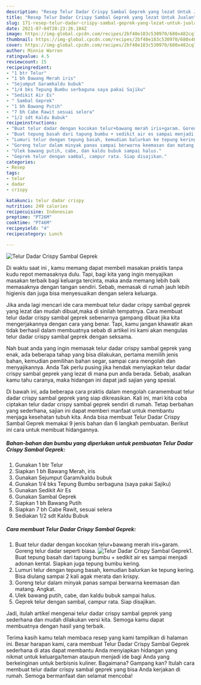 ```yaml
---
description: "Resep Telur Dadar Crispy Sambal Geprek yang lezat Untuk Jualan"
title: "Resep Telur Dadar Crispy Sambal Geprek yang lezat Untuk Jualan"
slug: 171-resep-telur-dadar-crispy-sambal-geprek-yang-lezat-untuk-jualan
date: 2021-07-04T20:23:26.104Z
image: https://img-global.cpcdn.com/recipes/2bf40e183c530970/680x482cq70/telur-dadar-crispy-sambal-geprek-foto-resep-utama.jpg
thumbnail: https://img-global.cpcdn.com/recipes/2bf40e183c530970/680x482cq70/telur-dadar-crispy-sambal-geprek-foto-resep-utama.jpg
cover: https://img-global.cpcdn.com/recipes/2bf40e183c530970/680x482cq70/telur-dadar-crispy-sambal-geprek-foto-resep-utama.jpg
author: Minnie Warren
ratingvalue: 4.5
reviewcount: 15
recipeingredient:
- "1 btr Telur"
- "1 bh Bawang Merah iris"
- "Sejumput Garamkaldu bubuk"
- "1/4 bks Tepung Bumbu serbaguna saya pakai Sajiku"
- "Sedikit Air Es"
- " Sambal Geprek"
- "1 bh Bawang Putih"
- "7 bh Cabe Rawit sesuai selera"
- "1/2 sdt Kaldu Bubuk"
recipeinstructions:
- "Buat telur dadar dengan kocokan telur+bawang merah iris+garam. Goreng telur dadar seperti biasa."
- "Buat tepung basah dari tapung bumbu + sedikit air es sampai menjadi adonan kental. Siapkan juga tepung bumbu kering."
- "Lumuri telur dengan tepung basah, kemudian balurkan ke tepung kering. Bisa diulang sampai 2 kali agak merata dan krispy."
- "Goreng telur dalam minyak panas sampai berwarna keemasan dan matang. Angkat."
- "Ulek bawang putih, cabe, dan kaldu bubuk sampai halus."
- "Geprek telur dengan sambal, campur rata. Siap disajikan."
categories:
- Resep
tags:
- telur
- dadar
- crispy

katakunci: telur dadar crispy 
nutrition: 249 calories
recipecuisine: Indonesian
preptime: "PT26M"
cooktime: "PT46M"
recipeyield: "4"
recipecategory: Lunch

---
```



![Telur Dadar Crispy Sambal Geprek](https://img-global.cpcdn.com/recipes/2bf40e183c530970/680x482cq70/telur-dadar-crispy-sambal-geprek-foto-resep-utama.jpg)

Di waktu  saat ini , kamu memang dapat membeli masakan praktis tanpa kudu repot memasaknya dulu. Tapi, bagi kita yang ingin menyajikan masakan terbaik bagi keluarga tercinta, maka anda memang lebih baik memasaknya dengan tangan sendiri. Sebab, memasak di rumah jauh lebih higienis dan juga bisa menyesuaikan dengan selera keluarga.

Jika anda lagi mencari ide cara membuat telur dadar crispy sambal geprek yang lezat dan mudah dibuat,maka di sinilah tempatnya. Cara membuat telur dadar crispy sambal geprek  sebenarnya gampang dibuat jika kita mengerjakannya dengan cara yang benar. Tapi, kamu jangan khawatir akan tidak berhasil dalam membuatnya 
sebab di artikel ini kami akan mengulas telur dadar crispy sambal geprek dengan seksama.  



Nah buat anda yang ingin memasak telur dadar crispy sambal geprek yang enak, ada beberapa tahap yang bisa dilakukan, pertama memilih jenis bahan, kemudian pemilihan bahan segar, sampai cara mengolah dan menyajikannya. Anda Tak perlu pusing jika hendak menyiapkan telur dadar crispy sambal geprek yang lezat di mana pun anda berada. Sebab, asalkan kamu  tahu caranya, maka hidangan ini dapat jadi sajian yang spesial.

Di bawah ini, ada beberapa cara praktis  dalam mengolah caramembuat telur dadar crispy sambal geprek yang siap dikreasikan. Kali ini, mari kita coba ciptakan telur dadar crispy sambal geprek sendiri di rumah. Tetap berbahan yang sederhana, sajian ini dapat memberi manfaat untuk membantu menjaga kesehatan tubuh kita. Anda bisa membuat Telur Dadar Crispy Sambal Geprek memakai 9 jenis bahan dan 6 langkah pembuatan. Berikut ini cara untuk membuat hidangannya.

<!--inarticleads1-->

##### Bahan-bahan dan bumbu yang diperlukan untuk pembuatan Telur Dadar Crispy Sambal Geprek:

1. Gunakan 1 btr Telur
1. Siapkan 1 bh Bawang Merah, iris
1. Gunakan Sejumput Garam/kaldu bubuk
1. Gunakan 1/4 bks Tepung Bumbu serbaguna (saya pakai Sajiku)
1. Gunakan Sedikit Air Es
1. Gunakan  Sambal Geprek
1. Siapkan 1 bh Bawang Putih
1. Siapkan 7 bh Cabe Rawit, sesuai selera
1. Sediakan 1/2 sdt Kaldu Bubuk




<!--inarticleads2-->

##### Cara membuat Telur Dadar Crispy Sambal Geprek:

1. Buat telur dadar dengan kocokan telur+bawang merah iris+garam. Goreng telur dadar seperti biasa.
<img src="https://img-global.cpcdn.com/steps/f191d1319dd4a6b2/160x128cq70/telur-dadar-crispy-sambal-geprek-langkah-memasak-1-foto.jpg" alt="Telur Dadar Crispy Sambal Geprek">1. Buat tepung basah dari tapung bumbu + sedikit air es sampai menjadi adonan kental. Siapkan juga tepung bumbu kering.
1. Lumuri telur dengan tepung basah, kemudian balurkan ke tepung kering. Bisa diulang sampai 2 kali agak merata dan krispy.
1. Goreng telur dalam minyak panas sampai berwarna keemasan dan matang. Angkat.
1. Ulek bawang putih, cabe, dan kaldu bubuk sampai halus.
1. Geprek telur dengan sambal, campur rata. Siap disajikan.




Jadi, itulah artikel mengenai  telur dadar crispy sambal geprek  yang sederhana dan mudah dilakukan versi kita. Semoga kamu dapat membuatnya dengan hasil yang terbaik. 

Terima kasih kamu telah membaca resep yang kami tampilkan di halaman ini. Besar harapan kami, cara membuat  Telur Dadar Crispy Sambal Geprek sederhana di atas dapat membantu Anda menyiapkan hidangan yang nikmat untuk keluarga/teman ataupun menjadi ide bagi Anda yang berkeinginan untuk berbisnis kuliner. Bagaimana? Gampang kan? Itulah cara membuat telur dadar crispy sambal geprek yang bisa Anda kerjakan di rumah. Semoga bermanfaat dan selamat mencoba!

